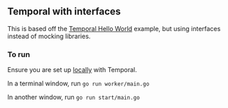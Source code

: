 ## Temporal with interfaces

This is based off the [Temporal Hello World](https://learn.temporal.io/getting_started/go/hello_world_in_go/) example, but using interfaces instead of mocking libraries. 

### To run
Ensure you are set up [locally](https://learn.temporal.io/getting_started/go/dev_environment/) with Temporal. 

In a terminal window, run `go run worker/main.go`

In another window, run `go run start/main.go`